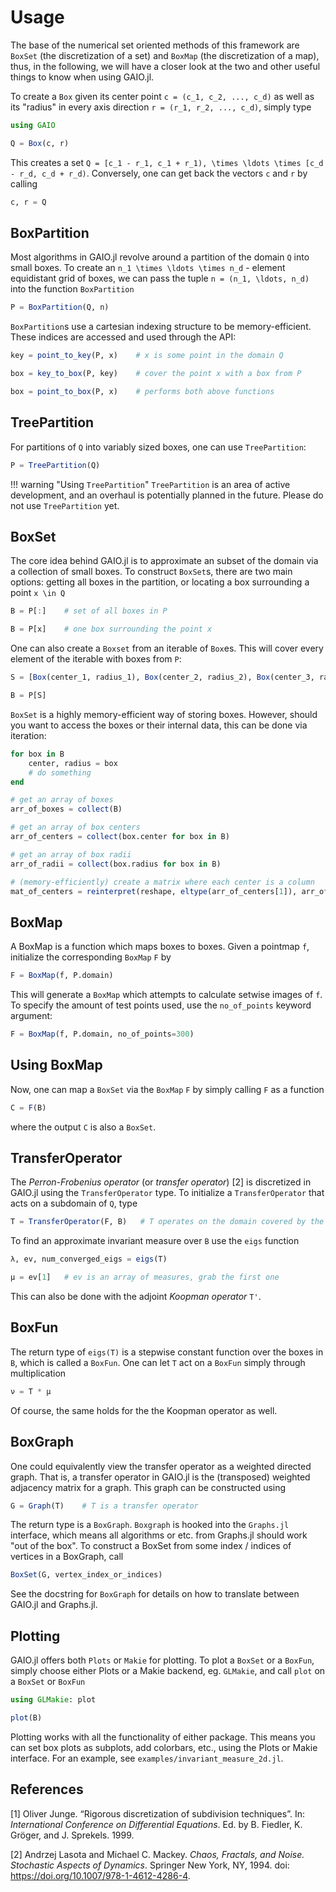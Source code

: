 # Usage

The base of the numerical set oriented methods of this framework are `BoxSet` (the discretization of a set) and `BoxMap` (the discretization of a map), thus, in the following, we will have a closer look at the two and other useful things to know when using GAIO.jl. 

To create a `Box` given its center point `c = (c_1, c_2, ..., c_d)` as well as its "radius" in every axis direction `r = (r_1, r_2, ..., c_d)`, simply type 
```julia
using GAIO

Q = Box(c, r)
```

This creates a set ``Q = [c_1 - r_1, c_1 + r_1), \times \ldots \times [c_d - r_d, c_d + r_d)``. Conversely, one can get back the vectors `c` and `r` by calling
```julia
c, r = Q
```

## BoxPartition

Most algorithms in GAIO.jl revolve around a partition of the domain ``Q`` into small boxes. To create an ``n_1 \times \ldots \times n_d`` - element equidistant grid of boxes, we can pass the tuple ``n = (n_1, \ldots, n_d)`` into the function `BoxPartition`
```julia
P = BoxPartition(Q, n)
```

`BoxPartition`s use a cartesian indexing structure to be memory-efficient. These indices are accessed and used through the API:
```julia
key = point_to_key(P, x)    # x is some point in the domain Q

box = key_to_box(P, key)    # cover the point x with a box from P

box = point_to_box(P, x)    # performs both above functions
```

## TreePartition

For partitions of ``Q`` into variably sized boxes, one can use `TreePartition`:
```julia
P = TreePartition(Q)
```

!!! warning "Using `TreePartition`"
    `TreePartition` is an area of active development, and an overhaul is potentially planned in the future. Please do not use `TreePartition` yet. 

## BoxSet

The core idea behind GAIO.jl is to approximate an subset of the domain via a collection of small boxes. To construct `BoxSet`s, there are two main options: getting all boxes in the partition, or locating a box surrounding a point ``x \in Q``
```julia
B = P[:]    # set of all boxes in P

B = P[x]    # one box surrounding the point x
```

One can also create a `Boxset` from an iterable of `Box`es. This will cover every element of the iterable with boxes from `P`:
```julia
S = [Box(center_1, radius_1), Box(center_2, radius_2), Box(center_3, radius_3)] # etc... 

B = P[S]
```

`BoxSet` is a highly memory-efficient way of storing boxes. However, should you want to access the boxes or their internal data, this can be done via iteration:
```julia
for box in B
    center, radius = box
    # do something
end

# get an array of boxes
arr_of_boxes = collect(B)

# get an array of box centers
arr_of_centers = collect(box.center for box in B)

# get an array of box radii
arr_of_radii = collect(box.radius for box in B)

# (memory-efficiently) create a matrix where each center is a column
mat_of_centers = reinterpret(reshape, eltype(arr_of_centers[1]), arr_of_centers)
```

## BoxMap

A BoxMap is a function which maps boxes to boxes. Given a pointmap `f`, initialize the corresponding `BoxMap` `F` by
```julia
F = BoxMap(f, P.domain)
```
This will generate a `BoxMap` which attempts to calculate setwise images of `f`. To specify the amount of test points used, use the `no_of_points` keyword argument:
```julia
F = BoxMap(f, P.domain, no_of_points=300)
```

## Using BoxMap

Now, one can map a `BoxSet` via the `BoxMap` `F` by simply calling `F` as a function 
```julia
C = F(B)
```
where the output `C` is also a `BoxSet`.

## TransferOperator

The _Perron-Frobenius operator_ (or _transfer operator_) [2] is discretized in GAIO.jl using the `TransferOperator` type. To initialize a `TransferOperator` that acts on a subdomain of ``Q``, type
```julia
T = TransferOperator(F, B)   # T operates on the domain covered by the box set B
```
To find an approximate invariant measure over `B` use the `eigs` function
```julia
λ, ev, num_converged_eigs = eigs(T)

μ = ev[1]   # ev is an array of measures, grab the first one
```
This can also be done with the adjoint _Koopman operator_ `T'`. 

## BoxFun

The return type of `eigs(T)` is a stepwise constant function over the boxes in `B`, which is called a `BoxFun`. One can let `T` act on a `BoxFun` simply through multiplication
```julia
ν = T * μ
```
Of course, the same holds for the the Koopman operator as well. 

## BoxGraph

One could equivalently view the transfer operator as a weighted directed graph. That is, a transfer operator in GAIO.jl is the (transposed) weighted adjacency matrix for a graph. This graph can be constructed using
```julia
G = Graph(T)    # T is a transfer operator
```
The return type is a `BoxGraph`. `Boxgraph` is hooked into the `Graphs.jl` interface, which means all algorithms or etc. from Graphs.jl should work "out of the box". To construct a BoxSet from some index / indices of vertices in a BoxGraph, call
```julia
BoxSet(G, vertex_index_or_indices)
``` 
See the docstring for `BoxGraph` for details on how to translate between GAIO.jl and Graphs.jl. 

## Plotting

GAIO.jl offers both `Plots` or `Makie` for plotting. To plot a `BoxSet` or a `BoxFun`, simply choose either Plots or a Makie backend, eg. `GLMakie`, and call `plot` on a `BoxSet` or `BoxFun`
```julia
using GLMakie: plot

plot(B)
```
Plotting works with all the functionality of either package. This means you can set box plots as subplots, add colorbars, etc., using the Plots or Makie interface. For an example, see `examples/invariant_measure_2d.jl`. 

## References

[1] Oliver Junge. “Rigorous discretization of subdivision techniques”. In: _International Conference on Differential Equations_. Ed. by B. Fiedler, K. Gröger, and J. Sprekels. 1999.

[2] Andrzej Lasota and Michael C. Mackey. _Chaos, Fractals, and Noise. Stochastic Aspects of Dynamics_. Springer New York, NY, 1994. doi: https://doi.org/10.1007/978-1-4612-4286-4.
